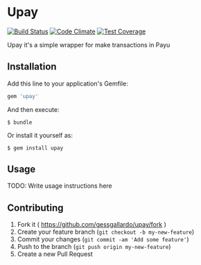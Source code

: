 # Upay


[![Build Status](https://travis-ci.org/gessgallardo/upay.svg?branch=master)](https://travis-ci.org/gessgallardo/upay)
[![Code Climate](https://codeclimate.com/github/gessgallardo/upay/badges/gpa.svg)](https://codeclimate.com/github/gessgallardo/upay)
[![Test Coverage](https://codeclimate.com/github/gessgallardo/upay/badges/coverage.svg)](https://codeclimate.com/github/gessgallardo/upay/coverage)

Upay it's a simple wrapper for make transactions in Payu


## Installation

Add this line to your application's Gemfile:

```ruby
gem 'upay'
```

And then execute:

    $ bundle

Or install it yourself as:

    $ gem install upay

## Usage

TODO: Write usage instructions here

## Contributing

1. Fork it ( https://github.com/gessgallardo/upay/fork )
2. Create your feature branch (`git checkout -b my-new-feature`)
3. Commit your changes (`git commit -am 'Add some feature'`)
4. Push to the branch (`git push origin my-new-feature`)
5. Create a new Pull Request
